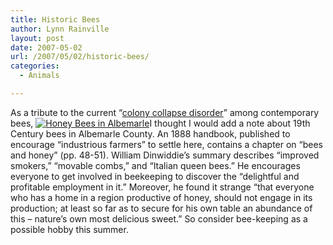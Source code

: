 ```yaml
---
title: Historic Bees
author: Lynn Rainville
layout: post
date: 2007-05-02
url: /2007/05/02/historic-bees/
categories:
  - Animals

---
```

As a tribute to the current &#8220;<a href="http://www.nytimes.com/2007/02/27/business/27bees.html?ex=1330232400&en=3aaa0148837b8977&ei=5088" target="_blank">colony collapse disorder</a>&#8221; among contemporary bees, <a href="http://www.locohistory.org/blog/?attachment_id=104" rel="attachment wp-att-104" title="Honey Bees in Albemarle"><img src="http://www.locohistory.org/blog/wp-content/uploads/2007/04/bee.jpg" alt="Honey Bees in Albemarle" /></a>I thought I would add a note about 19th Century bees in Albemarle County. An 1888 handbook, published to encourage &#8220;industrious farmers&#8221; to settle here, contains a chapter on &#8220;bees and honey&#8221; (pp. 48-51). William Dinwiddie&#8217;s summary describes &#8220;improved smokers,&#8221; &#8220;movable combs,&#8221; and &#8220;Italian queen bees.&#8221; He encourages everyone to get involved in beekeeping to discover the &#8220;delightful and profitable employment in it.&#8221; Moreover, he found it strange &#8220;that everyone who has a home in a region productive of honey, should not engage in its production; at least so far as to secure for his own table an abundance of this &#8211; nature&#8217;s own most delicious sweet.&#8221; So consider bee-keeping as a possible hobby this summer.